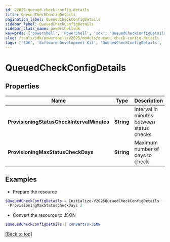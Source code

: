 ```yaml
---
id: v2025-queued-check-config-details
title: QueuedCheckConfigDetails
pagination_label: QueuedCheckConfigDetails
sidebar_label: QueuedCheckConfigDetails
sidebar_class_name: powershellsdk
keywords: ['powershell', 'PowerShell', 'sdk', 'QueuedCheckConfigDetails', 'V2025QueuedCheckConfigDetails'] 
slug: /tools/sdk/powershell/v2025/models/queued-check-config-details
tags: ['SDK', 'Software Development Kit', 'QueuedCheckConfigDetails', 'V2025QueuedCheckConfigDetails']
---
```



# QueuedCheckConfigDetails

## Properties

Name | Type | Description | Notes
------------ | ------------- | ------------- | -------------
**ProvisioningStatusCheckIntervalMinutes** | **String** | Interval in minutes between status checks | [required]
**ProvisioningMaxStatusCheckDays** | **String** | Maximum number of days to check | [required]

## Examples

- Prepare the resource
```powershell
$QueuedCheckConfigDetails = Initialize-V2025QueuedCheckConfigDetails  -ProvisioningStatusCheckIntervalMinutes 30 `
 -ProvisioningMaxStatusCheckDays 2
```

- Convert the resource to JSON
```powershell
$QueuedCheckConfigDetails | ConvertTo-JSON
```


[[Back to top]](#) 

